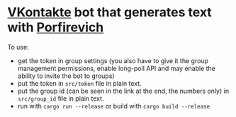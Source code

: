 # [VKontakte](https://vk.com/) bot that generates text with [Porfirevich](https://porfirevich.ru/)
To use:
- get the token in group settings (you also have to give it the group management permissions, enable long-poll API and may enable the ability to invite the bot to groups)
- put the token in `src/token` file in plain text.
- put the group id (can be seen in the link at the end, the numbers only) in `src/group_id` file in plain text.
- run with `cargo run --release` or build with `cargo build --release`